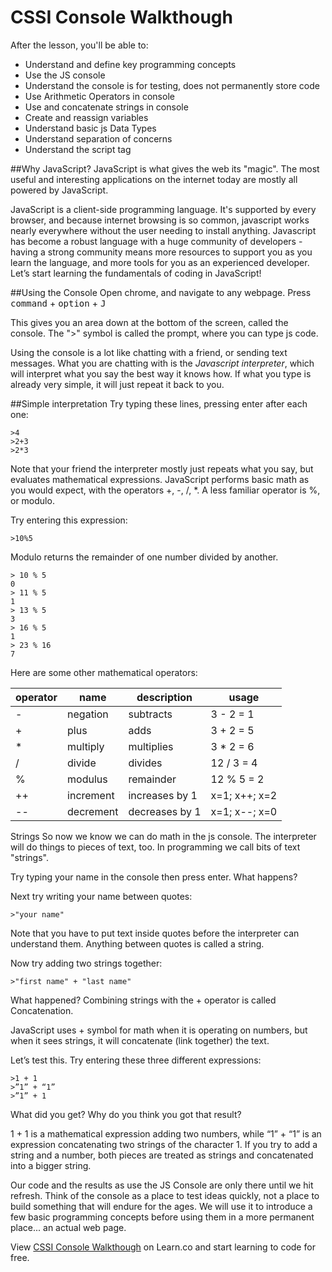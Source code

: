 

# CSSI Console Walkthough

After the lesson, you'll be able to:
+ Understand and define key programming concepts
+ Use the JS console
+ Understand the console is for testing, does not permanently store code
+ Use Arithmetic Operators in console
+ Use and concatenate strings in console
+ Create and reassign variables
+ Understand basic js Data Types
+ Understand separation of concerns
+ Understand the script tag

##Why JavaScript?
JavaScript is what gives the web its "magic".  The most useful and interesting applications on the internet today are mostly all powered by JavaScript.

JavaScript is a client-side programming language. It's supported by every browser, and because internet browsing is so common, javascript works nearly everywhere without the user needing to install anything. Javascript has become a robust language with a huge community of developers - having a strong community means more resources to support you as you learn the language, and more tools for you as an experienced developer. Let’s start learning the fundamentals of coding in JavaScript!

##Using the Console
Open chrome, and navigate to any webpage.  Press <kbd>command</kbd> + <kbd>option</kbd> + <kbd>J</kbd>

This gives you an area down at the bottom of the screen, called the console. The ">" symbol is called the prompt, where you can type js code.

Using the console is a lot like chatting with a friend, or sending text messages. What you are chatting with is the _Javascript interpreter_, which will interpret what you say the best way it knows how. If what you type is already very simple, it will just repeat it back to you.

##Simple interpretation
Try typing these lines, pressing enter after each one:
```
>4
>2+3
>2*3
```
Note that your friend the interpreter mostly just repeats what you say, but evaluates mathematical expressions. JavaScript performs basic math as you would expect, with the operators +, -, /, *.  A less familiar operator is %, or modulo.

Try entering this expression:

```
>10%5
```
Modulo returns the remainder of one number divided by another.
```
> 10 % 5
0
> 11 % 5
1
> 13 % 5
3
> 16 % 5
1
> 23 % 16
7
```

Here are some other mathematical operators:

| operator 	| name      	| description    	| usage         	|
|----------	|-----------	|----------------	|---------------	|
| -        	| negation  	| subtracts      	| 3 - 2 = 1     	|
| +        	| plus      	| adds           	| 3 + 2 = 5     	|
| *        	| multiply  	| multiplies     	| 3 * 2 = 6     	|
| /        	| divide    	| divides        	| 12 / 3 = 4    	|
| %        	| modulus   	| remainder      	| 12 % 5 = 2    	|
| ++       	| increment 	| increases by 1 	| x=1; x++; x=2 	|
| --       	| decrement 	| decreases by 1 	| x=1; x--; x=0   |

Strings
So now  we know we can do math in the js console. The interpreter will do things to pieces of text, too. In programming we call bits of text "strings".  

Try typing your name in the console then press enter. What happens?

Next try writing your name between quotes:

```
>"your name"
```
Note that you have to put text inside quotes before the interpreter can understand them. Anything between quotes is called a string.

Now try adding two strings together:
```
>"first name" + "last name"
```

What happened? Combining strings with the + operator is called Concatenation.

JavaScript uses + symbol for math when it is operating on numbers, but when it sees strings, it will concatenate (link together) the text.

Let’s test this. Try entering these three different expressions:
```
>1 + 1
>”1” + “1”
>”1” + 1
```
What did you get? Why do you think you got that result?

1 + 1 is a mathematical expression adding two numbers, while “1” + “1” is an expression concatenating two strings of the character 1. If you try to add a string and a number, both pieces are treated as strings and concatenated into a bigger string.

Our code and the results as use the JS Console are only there until we hit refresh. Think of the console as a place to test ideas quickly, not a place to build something that will endure for the ages. We will use it to introduce a few basic programming concepts before using them in a more permanent place... an actual web page.

<p data-visibility='hidden'>View <a href='https://learn.co/lessons/cssi-2-the-developer-console-walkthrough' title='CSSI Console Walkthough'>CSSI Console Walkthough</a> on Learn.co and start learning to code for free.</p>
